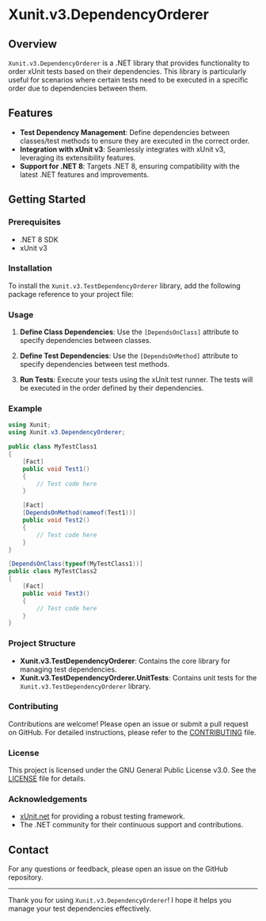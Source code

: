 # Xunit.v3.DependencyOrderer

## Overview

`Xunit.v3.DependencyOrderer` is a .NET library that provides functionality to order xUnit tests based on their dependencies. This library is particularly useful for scenarios where certain tests need to be executed in a specific order due to dependencies between them.

## Features

- **Test Dependency Management**: Define dependencies between classes/test methods to ensure they are executed in the correct order.
- **Integration with xUnit v3**: Seamlessly integrates with xUnit v3, leveraging its extensibility features.
- **Support for .NET 8**: Targets .NET 8, ensuring compatibility with the latest .NET features and improvements.

## Getting Started

### Prerequisites

- .NET 8 SDK
- xUnit v3

### Installation

To install the `Xunit.v3.TestDependencyOrderer` library, add the following package reference to your project file:

### Usage

1. **Define Class Dependencies**: Use the `[DependsOnClass]` attribute to specify dependencies between classes.

2. **Define Test Dependencies**: Use the `[DependsOnMethod]` attribute to specify dependencies between test methods.

3. **Run Tests**: Execute your tests using the xUnit test runner. The tests will be executed in the order defined by their dependencies.

### Example

```cs
using Xunit;
using Xunit.v3.DependencyOrderer;

public class MyTestClass1
{
    [Fact]
    public void Test1()
    {
        // Test code here
    }

    [Fact]
    [DependsOnMethod(nameof(Test1))]
    public void Test2()
    {
        // Test code here
    }
}

[DependsOnClass(typeof(MyTestClass1))]
public class MyTestClass2
{
    [Fact]
    public void Test3()
    {
        // Test code here
    }
}
```

### Project Structure

- **Xunit.v3.TestDependencyOrderer**: Contains the core library for managing test dependencies.
- **Xunit.v3.TestDependencyOrderer.UnitTests**: Contains unit tests for the `Xunit.v3.TestDependencyOrderer` library.

### Contributing

Contributions are welcome! Please open an issue or submit a pull request on GitHub. For detailed instructions, please refer to the [CONTRIBUTING](CONTRIBUTING.md) file.

### License

This project is licensed under the GNU General Public License v3.0. See the [LICENSE](LICENSE) file for details.

### Acknowledgements

- [xUnit.net](https://xunit.net/) for providing a robust testing framework.
- The .NET community for their continuous support and contributions.

## Contact

For any questions or feedback, please open an issue on the GitHub repository.

---

Thank you for using `Xunit.v3.DependencyOrderer`! I hope it helps you manage your test dependencies effectively.
